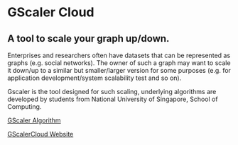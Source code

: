 # GScaler Cloud
## A tool to scale your graph up/down.
Enterprises and researchers often have datasets that can be represented as graphs (e.g. social networks). The owner of such a graph may want to scale it down/up to a similar but smaller/larger version for some purposes (e.g. for application development/system scalability test and so on).

Gscaler is the tool designed for such scaling, underlying algorithms are developed by students from National University of Singapore, School of Computing.

[GScaler Algorithm](http://www.comp.nus.edu.sg/~upsizer/gscaler.pdf)

[GScalerCloud Website](http://scaler.d2.comp.nus.edu.sg/GScalerFront/)